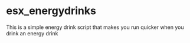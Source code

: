 # esx_energydrinks
This is a simple energy drink script that makes you run quicker when you drink an energy drink
